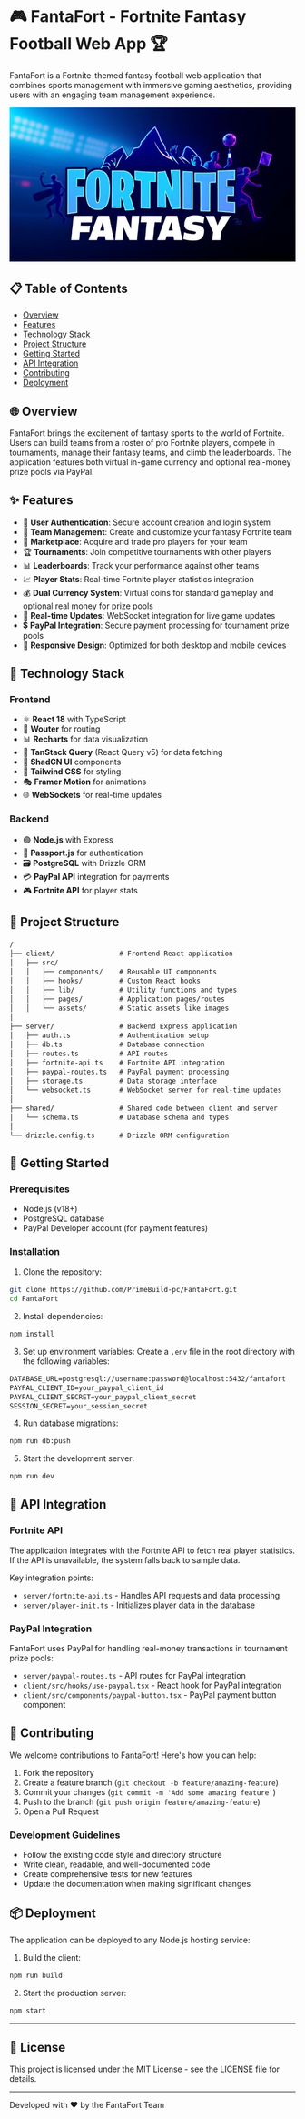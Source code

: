 # 🎮 FantaFort - Fortnite Fantasy Football Web App 🏆

FantaFort is a Fortnite-themed fantasy football web application that combines sports management with immersive gaming aesthetics, providing users with an engaging team management experience.

![FantaFort Banner](https://github.com/PrimeBuild-pc/FantaFort/blob/main/banner.png)

## 📋 Table of Contents

- [Overview](#-overview)
- [Features](#-features)
- [Technology Stack](#-technology-stack)
- [Project Structure](#-project-structure)
- [Getting Started](#-getting-started)
- [API Integration](#-api-integration)
- [Contributing](#-contributing)
- [Deployment](#-deployment)

## 🌐 Overview

FantaFort brings the excitement of fantasy sports to the world of Fortnite. Users can build teams from a roster of pro Fortnite players, compete in tournaments, manage their fantasy teams, and climb the leaderboards. The application features both virtual in-game currency and optional real-money prize pools via PayPal.

## ✨ Features

- 👤 **User Authentication**: Secure account creation and login system
- 🏫 **Team Management**: Create and customize your fantasy Fortnite team
- 🛒 **Marketplace**: Acquire and trade pro players for your team
- 🏆 **Tournaments**: Join competitive tournaments with other players
- 📊 **Leaderboards**: Track your performance against other teams
- 📈 **Player Stats**: Real-time Fortnite player statistics integration
- 💰 **Dual Currency System**: Virtual coins for standard gameplay and optional real money for prize pools
- 🔄 **Real-time Updates**: WebSocket integration for live game updates
- 💲 **PayPal Integration**: Secure payment processing for tournament prize pools
- 📱 **Responsive Design**: Optimized for both desktop and mobile devices

## 🔧 Technology Stack

### Frontend
- ⚛️ **React 18** with TypeScript
- 🧭 **Wouter** for routing
- 📊 **Recharts** for data visualization
- 🔄 **TanStack Query** (React Query v5) for data fetching
- 🧩 **ShadCN UI** components
- 💅 **Tailwind CSS** for styling
- 🎭 **Framer Motion** for animations
- 🌐 **WebSockets** for real-time updates

### Backend
- 🟢 **Node.js** with Express
- 🔐 **Passport.js** for authentication
- 🗃️ **PostgreSQL** with Drizzle ORM
- 💳 **PayPal API** integration for payments
- 🎮 **Fortnite API** for player stats

## 📂 Project Structure

```
/
├── client/                # Frontend React application
│   ├── src/
│   │   ├── components/    # Reusable UI components
│   │   ├── hooks/         # Custom React hooks
│   │   ├── lib/           # Utility functions and types
│   │   ├── pages/         # Application pages/routes
│   │   └── assets/        # Static assets like images
│
├── server/                # Backend Express application
│   ├── auth.ts            # Authentication setup
│   ├── db.ts              # Database connection
│   ├── routes.ts          # API routes
│   ├── fortnite-api.ts    # Fortnite API integration
│   ├── paypal-routes.ts   # PayPal payment processing
│   ├── storage.ts         # Data storage interface
│   └── websocket.ts       # WebSocket server for real-time updates
│
├── shared/                # Shared code between client and server
│   └── schema.ts          # Database schema and types
│
└── drizzle.config.ts      # Drizzle ORM configuration
```

## 🚀 Getting Started

### Prerequisites

- Node.js (v18+)
- PostgreSQL database
- PayPal Developer account (for payment features)

### Installation

1. Clone the repository:
```bash
git clone https://github.com/PrimeBuild-pc/FantaFort.git
cd FantaFort
```

2. Install dependencies:
```bash
npm install
```

3. Set up environment variables:
Create a `.env` file in the root directory with the following variables:
```
DATABASE_URL=postgresql://username:password@localhost:5432/fantafort
PAYPAL_CLIENT_ID=your_paypal_client_id
PAYPAL_CLIENT_SECRET=your_paypal_client_secret
SESSION_SECRET=your_session_secret
```

4. Run database migrations:
```bash
npm run db:push
```

5. Start the development server:
```bash
npm run dev
```

## 🔌 API Integration

### Fortnite API

The application integrates with the Fortnite API to fetch real player statistics. If the API is unavailable, the system falls back to sample data.

Key integration points:
- `server/fortnite-api.ts` - Handles API requests and data processing
- `server/player-init.ts` - Initializes player data in the database

### PayPal Integration

FantaFort uses PayPal for handling real-money transactions in tournament prize pools:

- `server/paypal-routes.ts` - API routes for PayPal integration
- `client/src/hooks/use-paypal.tsx` - React hook for PayPal integration
- `client/src/components/paypal-button.tsx` - PayPal payment button component

## 🤝 Contributing

We welcome contributions to FantaFort! Here's how you can help:

1. Fork the repository
2. Create a feature branch (`git checkout -b feature/amazing-feature`)
3. Commit your changes (`git commit -m 'Add some amazing feature'`)
4. Push to the branch (`git push origin feature/amazing-feature`)
5. Open a Pull Request

### Development Guidelines

- Follow the existing code style and directory structure
- Write clean, readable, and well-documented code
- Create comprehensive tests for new features
- Update the documentation when making significant changes

## 📦 Deployment

The application can be deployed to any Node.js hosting service:

1. Build the client:
```bash
npm run build
```

2. Start the production server:
```bash
npm start
```

---

## 📝 License

This project is licensed under the MIT License - see the LICENSE file for details.

---

Developed with ❤️ by the FantaFort Team
